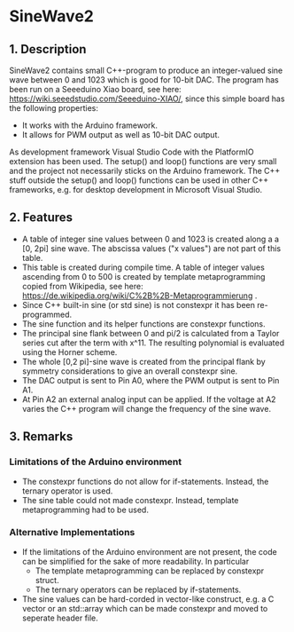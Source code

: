 # SineWave2

## 1. Description

SineWave2 contains small C++-program to produce an integer-valued sine wave between 0 and 1023 which is good for 10-bit DAC.
The program has been run on a Seeeduino Xiao board, see here: https://wiki.seeedstudio.com/Seeeduino-XIAO/, since this simple board has the following properties:
   * It works with the Arduino framework.
   * It allows for PWM output as well as 10-bit DAC output.
   
As development framework Visual Studio Code with the PlatformIO extension has been used.
The setup() and loop() functions are very small and the project not necessarily sticks on the Arduino framework. The C++ stuff outside the setup() and loop() functions can be used in other C++ frameworks, e.g. for desktop development in Microsoft Visual Studio.

## 2. Features

   * A table of integer sine values between 0 and 1023 is created along a a [0, 2pi] sine wave. The abscissa values ("x values") are not part of this table.
   * This table is created during compile time. A table of integer values ascending from 0 to 500 is created by template metaprogramming copied from Wikipedia, see here: https://de.wikipedia.org/wiki/C%2B%2B-Metaprogrammierung .
   * Since C++ built-in sine (or std sine) is not constexpr it has been re-programmed.
   * The sine function and its helper functions are constexpr functions. 
   * The principal sine flank between 0 and pi/2 is calculated from a Taylor series cut after the term with x^11. The resulting polynomial is evaluated using the Horner scheme.
   * The whole [0,2 pi]-sine wave is created from the principal flank by symmetry considerations to give an overall constexpr sine.
   * The DAC output is sent to Pin A0, where the PWM output is sent to Pin A1.
   * At Pin A2 an external analog input can be applied. If the voltage at A2 varies the C++ program will change the frequency of the sine wave.
   
## 3. Remarks

### Limitations of the Arduino environment

   * The constexpr functions do not allow for if-statements. Instead, the ternary operator is used.
   * The sine table could not made constexpr. Instead, template metaprogramming had to be used.
   
### Alternative Implementations

   * If the limitations of the Arduino environment are not present, the code can be simplified for the sake of more readability. In particular
      * The template metaprogramming can be replaced by constexpr struct.
      * The ternary operators can be replaced by if-statements.
   * The sine values can be hard-corded in vector-like construct, e.g. a C vector or an std::array which can be made constexpr and moved to seperate header file.
   
   
